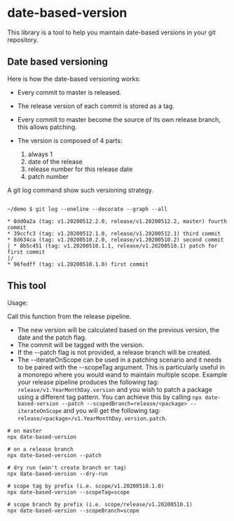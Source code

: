 # date-based-version

This library is a tool to help you maintain date-based versions in your git repository.

## Date based versioning

Here is how the date-based versioning works:

- Every commit to master is released.
- The release version of each commit is stored as a tag.
- Every commit to master become the source of its own release branch, this allows patching.
- The version is composed of 4 parts:

  1. always 1
  2. date of the release
  3. release number for this release date
  4. patch number

A git log command show such versioning strategy.

```

~/demo $ git log --oneline --decorate --graph --all

* 0dd0a2a (tag: v1.20200512.2.0, release/v1.20200512.2, master) fourth commit
* 39ccfc3 (tag: v1.20200512.1.0, release/v1.20200512.1) third commit
* 8d634ca (tag: v1.20200510.2.0, release/v1.20200510.2) second commit
| * 8b5c451 (tag: v1.20200510.1.1, release/v1.20200510.1) patch for first commit
|/
* 96fedff (tag: v1.20200510.1.0) first commit

```

## This tool

Usage:

Call this function from the release pipeline.

- The new version will be calculated based on the previous version, the date and the patch flag.
- The commit will be tagged with the version.
- If the --patch flag is not provided, a release branch will be created.
- The --iterateOnScope can be used in a patching scenario and it needs to be paired with the --scopeTag argument. This is particularly useful in a monorepo where you would wand to maintain multiple scope. Example your release pipeline produces the following tag: `release/v1.YearMonthDay.version` and you wish to patch a package using a different tag pattern. You can achieve this by calling `npx date-based-version --patch --scopedBranch=release/<package> --iterateOnScope` and you will get the following tag: `release/<package>/v1.YearMonthDay.version.patch`.

```
# on master
npx date-based-version

# on a release branch
npx date-based-version --patch

# dry run (won't create branch or tag)
npx date-based-version --dry-run

# scope tag by prefix (i.e. scope/v1.20200510.1.0)
npx date-based-version --scopeTag=scope

# scope branch by prefix (i.e. scope/release/v1.20200510.1)
npx date-based-version --scopeBranch=scope
```
